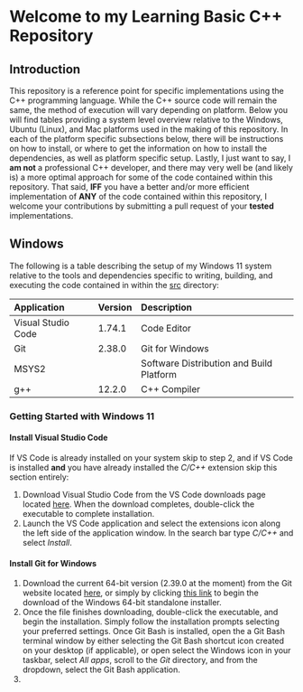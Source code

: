 # Welcome to my Learning Basic C++ Repository

## Introduction

This repository is a reference point for specific implementations using the C++ programming language. While the C++ source code will remain the same, the method of execution will vary depending on platform. Below you will find tables providing a system level overview relative to the Windows, Ubuntu (Linux), and Mac platforms used in the making of this repository. In each of the platform specific subsections below, there will be instructions on how to install, or where to get the information on how to install the dependencies, as well as platform specific setup. Lastly, I just want to say, I **am not** a professional C++ developer, and there may very well be (and likely is) a more optimal approach for some of the code contained within this repository. That said, **IFF** you have a better and/or more efficient implementation of **ANY** of the code contained within this repository, I welcome your contributions by submitting a pull request of your **tested** implementations.

## Windows

The following is a table describing the setup of my Windows 11 system relative to the tools and dependencies specific to writing, building, and executing the code contained in within the [src](src/) directory:

| Application        | Version | Description                              |
| :---               | :---    | :---                                     |
| Visual Studio Code | 1.74.1  | Code Editor                              |
| Git                | 2.38.0  | Git for Windows                          |
| MSYS2              |         | Software Distribution and Build Platform |
| g++                | 12.2.0  | C++ Compiler                             |

### Getting Started with Windows 11

#### Install Visual Studio Code

If VS Code is already installed on your system skip to step 2, and if VS Code is installed **and** you have already installed the *C/C++* extension skip this section entirely:

1. Download Visual Studio Code from the VS Code downloads page located [here](https://code.visualstudio.com/download). When the download completes, double-click the executable to complete installation.
2. Launch the VS Code application and select the extensions icon along the left side of the application window. In the search bar type *C/C++* and select *Install*.

#### Install Git for Windows

1. Download the current 64-bit version (2.39.0 at the moment) from the Git website located [here](https://git-scm.com/download/win), or simply by clicking [this link](https://github.com/git-for-windows/git/releases/download/v2.39.0.windows.1/Git-2.39.0-64-bit.exe) to begin the download of the Windows 64-bit standalone installer.
2. Once the file finishes downloading, double-click the executable, and begin the installation. Simply follow the installation prompts selecting your preferred settings. Once Git Bash is installed, open the a Git Bash terminal window by either selecting the Git Bash shortcut icon created on your desktop (if applicable), or open select the Windows icon in your taskbar, select *All apps*, scroll to the *Git* directory, and from the dropdown, select the Git Bash application.
3. 